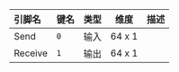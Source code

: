 <!--
DO NOT EDIT THIS FILE DIRECTLY.
This file is generated by tools/comp-docs.js.
All changes will be overwritten by regeneration.
-->

<slot class="model-pins">

| 引脚名 | 键名 | 类型 | 维度 | 描述 |
|:------ |:---- |:----:|:----:|:---- |
| Send | `0` | 输入 | 64 x 1 |  |
| Receive | `1` | 输出 | 64 x 1 |  |

</slot>
